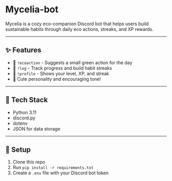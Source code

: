 # Mycelia-bot

Mycelia is a cozy eco-companion Discord bot that helps users build sustainable habits through daily eco actions, streaks, and XP rewards.

---

## ✨ Features
- 🌱 `!ecoaction` - Suggests a small green action for the day  
- 🔁 `!log` - Track progress and build habit streaks  
- 🌳 `!profile` - Shows your level, XP, and streak  
- 💬 Cute personality and encouraging tone!

---

## 🧠 Tech Stack
- Python 3.11
- discord.py
- dotenv
- JSON for data storage

---

## 🚀 Setup
1. Clone this repo  
2. Run `pip install -r requirements.txt`  
3. Create a `.env` file with your Discord bot token
